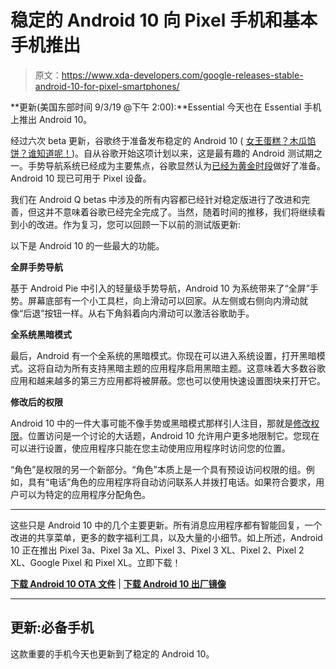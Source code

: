 # 稳定的 Android 10 向 Pixel 手机和基本手机推出

> 原文：<https://www.xda-developers.com/google-releases-stable-android-10-for-pixel-smartphones/>

**更新(美国东部时间 9/3/19 @下午 2:00):**Essential 今天也在 Essential 手机上推出 Android 10。

经过六次 beta 更新，谷歌终于准备发布稳定的 Android 10 ( [女王蛋糕？木瓜馅饼？谁知道呢！](https://www.xda-developers.com/android-10-android-q-brand-redesign/))。自从谷歌开始这项计划以来，这是最有趣的 Android 测试期之一。手势导航系统已经成为主要焦点，谷歌显然认为[已经为黄金时段](https://www.xda-developers.com/google-android-q-gesture-mess/)做好了准备。Android 10 现已可用于 Pixel 设备。

我们在 Android Q betas 中涉及的所有内容都已经针对稳定版进行了改进和完善，但这并不意味着谷歌已经完全完成了。当然，随着时间的推移，我们将继续看到小的改进。作为复习，您可以回顾一下以前的测试版更新:

以下是 Android 10 的一些最大的功能。

**全屏手势导航**

基于 Android Pie 中引入的轻量级手势导航，Android 10 为系统带来了“全屏”手势。屏幕底部有一个小工具栏，向上滑动可以回家。从左侧或右侧向内滑动就像“后退”按钮一样。从右下角斜着向内滑动可以激活谷歌助手。

**全系统黑暗模式**

最后，Android 有一个全系统的黑暗模式。你现在可以进入系统设置，打开黑暗模式。这将自动为所有支持黑暗主题的应用程序启用黑暗主题。这意味着大多数谷歌应用和越来越多的第三方应用都将被屏蔽。您也可以使用快速设置图块来打开它。

**修改后的权限**

Android 10 中的一件大事可能不像手势或黑暗模式那样引人注目，那就是[修改权限](https://www.xda-developers.com/android-q-privacy-permission-controls/)。位置访问是一个讨论的大话题，Android 10 允许用户更多地限制它。您现在可以进行设置，使应用程序只能在您主动使用应用程序时访问您的位置。

“角色”是权限的另一个新部分。“角色”本质上是一个具有预设访问权限的组。例如，具有“电话”角色的应用程序将自动访问联系人并拨打电话。如果符合要求，用户可以为特定的应用程序分配角色。

* * *

这些只是 Android 10 中的几个主要更新。所有消息应用程序都有智能回复，一个改进的共享菜单，更多的数字福利工具，以及大量的小细节。如上所述，Android 10 正在推出 Pixel 3a、Pixel 3a XL、Pixel 3、Pixel 3 XL、Pixel 2、Pixel 2 XL、Google Pixel 和 Pixel XL。立即下载！

[**下载 Android 10 OTA 文件**](https://developers.google.com/android/ota) | [**下载 Android 10 出厂镜像**](https://developers.google.com/android/images)

* * *

## 更新:必备手机

这款重要的手机今天也更新到了稳定的 Android 10。